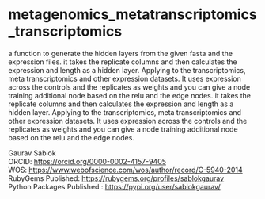 # metagenomics_metatranscriptomics_transcriptomics
a function to generate the hidden layers from the given fasta and the expression files. it takes the replicate columns and then calculates the expression and length as a hidden layer. Applying to the transcriptomics, meta transcriptomics and other expression datasets. It uses expression across the controls and the replicates as weights and you can give a node training additional node based on the relu and the edge nodes. it takes the replicate columns and then calculates the expression and length as a hidden layer. Applying to the transcriptomics, meta transcriptomics and other expression datasets. It uses expression across the controls and the replicates as weights and you can give a node training additional node based on the relu and the edge nodes.

Gaurav Sablok \
ORCID: https://orcid.org/0000-0002-4157-9405 \
WOS: https://www.webofscience.com/wos/author/record/C-5940-2014 \
RubyGems Published: https://rubygems.org/profiles/sablokgaurav \
Python Packages Published : https://pypi.org/user/sablokgaurav/
